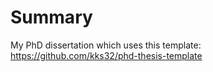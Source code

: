 # Summary

My PhD dissertation which uses this template: 
https://github.com/kks32/phd-thesis-template
